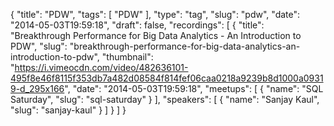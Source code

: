 {
  "title": "PDW",
  "tags": [
    "PDW"
  ],
  "type": "tag",
  "slug": "pdw",
  "date": "2014-05-03T19:59:18",
  "draft": false,
  "recordings": [
    {
      "title": "Breakthrough Performance for Big Data Analytics - An Introduction to PDW",
      "slug": "breakthrough-performance-for-big-data-analytics-an-introduction-to-pdw",
      "thumbnail": "https://i.vimeocdn.com/video/482636101-495f8e46f8115f353db7a482d08584f814fef06caa0218a9239b8d1000a09319-d_295x166",
      "date": "2014-05-03T19:59:18",
      "meetups": [
        {
          "name": "SQL Saturday",
          "slug": "sql-saturday"
        }
      ],
      "speakers": [
        {
          "name": "Sanjay Kaul",
          "slug": "sanjay-kaul"
        }
      ]
    }
  ]
}